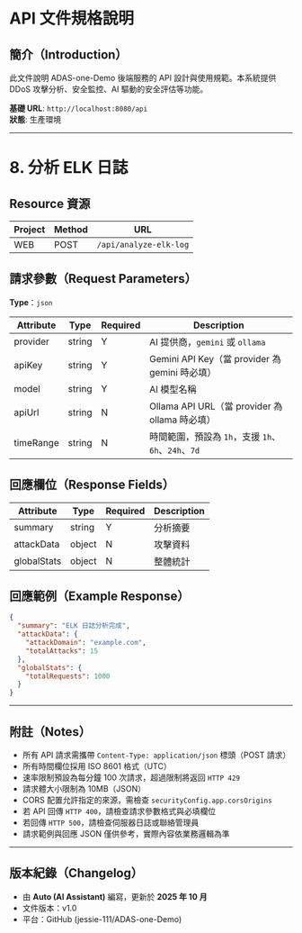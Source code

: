 # API 文件規格說明

## **簡介（Introduction）**

此文件說明 ADAS-one-Demo 後端服務的 API 設計與使用規範。本系統提供 DDoS 攻擊分析、安全監控、AI 驅動的安全評估等功能。

**基礎 URL**: `http://localhost:8080/api`  
**狀態**: 生產環境

---

# 8. 分析 ELK 日誌

## **Resource 資源**

| Project | Method | URL |
|----------|---------|-----|
| WEB | POST | `/api/analyze-elk-log` |

## **請求參數（Request Parameters）**

**Type**：`json`

| Attribute | Type | Required | Description |
|------------|------|-----------|--------------|
| provider | string | Y | AI 提供商，`gemini` 或 `ollama` |
| apiKey | string | Y | Gemini API Key（當 provider 為 gemini 時必填） |
| model | string | Y | AI 模型名稱 |
| apiUrl | string | N | Ollama API URL（當 provider 為 ollama 時必填） |
| timeRange | string | N | 時間範圍，預設為 `1h`，支援 `1h`、`6h`、`24h`、`7d` |

## **回應欄位（Response Fields）**

| Attribute | Type | Required | Description |
|------------|------|-----------|--------------|
| summary | string | Y | 分析摘要 |
| attackData | object | N | 攻擊資料 |
| globalStats | object | N | 整體統計 |

## **回應範例（Example Response）**

```json
{
  "summary": "ELK 日誌分析完成",
  "attackData": {
    "attackDomain": "example.com",
    "totalAttacks": 15
  },
  "globalStats": {
    "totalRequests": 1000
  }
}
```

---

## **附註（Notes）**

- 所有 API 請求需攜帶 `Content-Type: application/json` 標頭（POST 請求）
- 所有時間欄位採用 ISO 8601 格式（UTC）
- 速率限制預設為每分鐘 100 次請求，超過限制將返回 `HTTP 429`
- 請求體大小限制為 10MB（JSON）
- CORS 配置允許指定的來源，需檢查 `securityConfig.app.corsOrigins`
- 若 API 回傳 `HTTP 400`，請檢查請求參數格式與必填欄位
- 若回傳 `HTTP 500`，請檢查伺服器日誌或聯絡管理員
- 請求範例與回應 JSON 僅供參考，實際內容依業務邏輯為準

---

## **版本紀錄（Changelog）**

- 由 **Auto (AI Assistant)** 編寫，更新於 **2025 年 10 月**
- 文件版本：v1.0
- 平台：GitHub (jessie-111/ADAS-one-Demo)
